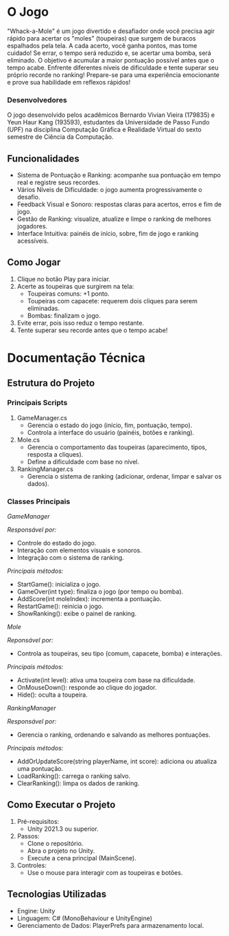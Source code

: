 # O Jogo
 
 "Whack-a-Mole" é um jogo divertido e desafiador onde você precisa agir rápido para acertar os "moles" (toupeiras) que surgem de buracos espalhados pela tela. A cada acerto, você ganha pontos, mas tome cuidado! Se errar, o tempo será reduzido e, se acertar uma bomba, será eliminado. O objetivo é acumular a maior pontuação possível antes que o tempo acabe. Enfrente diferentes níveis de dificuldade e tente superar seu próprio recorde no ranking! Prepare-se para uma experiência emocionante e prove sua habilidade em reflexos rápidos!

### Desenvolvedores

 O jogo desenvolvido pelos acadêmicos Bernardo Vivian Vieira (179835) e Yeun Haur Kang (193593), estudantes da Universidade de Passo Fundo (UPF) na disciplina Computação Gráfica e Realidade Virtual do sexto semestre de Ciência da Computação.

## Funcionalidades
- Sistema de Pontuação e Ranking: acompanhe sua pontuação em tempo real e registre seus recordes.
- Vários Níveis de Dificuldade: o jogo aumenta progressivamente o desafio.
- Feedback Visual e Sonoro: respostas claras para acertos, erros e fim de jogo.
- Gestão de Ranking: visualize, atualize e limpe o ranking de melhores jogadores.
- Interface Intuitiva: painéis de início, sobre, fim de jogo e ranking acessíveis.

## Como Jogar
1. Clique no botão Play para iniciar.
2. Acerte as toupeiras que surgirem na tela:
   - Toupeiras comuns: +1 ponto.
   - Toupeiras com capacete: requerem dois cliques para serem eliminadas.
   - Bombas: finalizam o jogo.
3. Evite errar, pois isso reduz o tempo restante.
4. Tente superar seu recorde antes que o tempo acabe!


# Documentação Técnica

## Estrutura do Projeto

### Principais Scripts
1. GameManager.cs
   - Gerencia o estado do jogo (início, fim, pontuação, tempo).
   - Controla a interface do usuário (painéis, botões e ranking).
2. Mole.cs
   - Gerencia o comportamento das toupeiras (aparecimento, tipos, resposta a cliques).
   - Define a dificuldade com base no nível.
3. RankingManager.cs
   - Gerencia o sistema de ranking (adicionar, ordenar, limpar e salvar os dados).

### Classes Principais

*GameManager*

_Responsável por:_
   - Controle do estado do jogo.
   - Interação com elementos visuais e sonoros.
   - Integração com o sistema de ranking.

_Principais métodos:_
   - StartGame(): inicializa o jogo.
   - GameOver(int type): finaliza o jogo (por tempo ou bomba).
   - AddScore(int moleIndex): incrementa a pontuação.
   - RestartGame(): reinicia o jogo.
   - ShowRanking(): exibe o painel de ranking.

*Mole*

_Reponsável por:_
   - Controla as toupeiras, seu tipo (comum, capacete, bomba) e interações.

_Principais métodos:_
   - Activate(int level): ativa uma toupeira com base na dificuldade.
   - OnMouseDown(): responde ao clique do jogador.
   - Hide(): oculta a toupeira.

*RankingManager*

_Responsável por:_
   - Gerencia o ranking, ordenando e salvando as melhores pontuações.

_Principais métodos:_
   - AddOrUpdateScore(string playerName, int score): adiciona ou atualiza uma pontuação.
   - LoadRanking(): carrega o ranking salvo.
   - ClearRanking(): limpa os dados de ranking.
  
## Como Executar o Projeto

1. Pré-requisitos:
   - Unity 2021.3 ou superior.
2. Passos:
   - Clone o repositório.
   - Abra o projeto no Unity.
   - Execute a cena principal (MainScene).
3. Controles:
   - Use o mouse para interagir com as toupeiras e botões.

## Tecnologias Utilizadas
- Engine: Unity
- Linguagem: C# (MonoBehaviour e UnityEngine)
- Gerenciamento de Dados: PlayerPrefs para armazenamento local.
